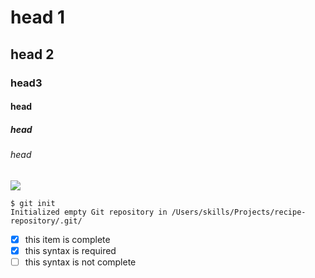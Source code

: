 # head 1
## head 2
### head3
#### head
##### head
###### head
![](https://octodex.github.com/images/yaktocat.png)
```
$ git init
Initialized empty Git repository in /Users/skills/Projects/recipe-repository/.git/
```
- [x] this item is complete
- [x] this syntax is required
- [ ] this syntax is not complete 
